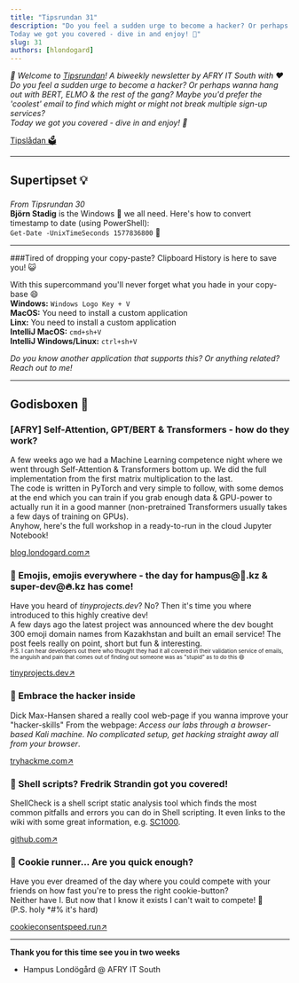 ```yaml
---
title: "Tipsrundan 31"
description: "Do you feel a sudden urge to become a hacker? Or perhaps wanna hang out with BERT, ELMO & the rest of the gang? Maybe you'd prefer the 'coolest' email to find which might or might not break multiple sign-up services?  
Today we got you covered - dive in and enjoy! 🤗"
slug: 31
authors: [hlondogard]
---
```

_👋 Welcome to [Tipsrundan](https://afry-south.github.io/tipsrundan/2021-03-23-tipsrundan-31/)! A biweekly newsletter by AFRY IT South with ❤️_  
_Do you feel a sudden urge to become a hacker? Or perhaps wanna hang out with BERT, ELMO & the rest of the gang? Maybe you'd prefer the 'coolest' email to find which might or might not break multiple sign-up services?  
Today we got you covered - dive in and enjoy! 🤗_
<!--truncate-->

[Tipslådan 🗳](mailto:hampus.londogard@afry.com?subject=Tips)    

---
## Supertipset 💡
###         

_From Tipsrundan 30_   
**Björn Stadig** is the Windows 🦸 we all need. Here's how to convert timestamp to date (using PowerShell):  
`Get-Date -UnixTimeSeconds 1577836800` 🎉

 --- 

###Tired of dropping your copy-paste? Clipboard History is here to save you! 😺

With this supercommand you'll never forget what you hade in your copy-base 😄   
**Windows:** `Windows Logo Key + V`   
**MacOS:** You need to install a custom application   
**Linx:** You need to install a custom application   
**IntelliJ MacOS:** `cmd+sh+V`   
**IntelliJ Windows/Linux:** `ctrl+sh+V`

_Do you know another application that supports this? Or anything related? Reach out to me!_

---



## Godisboxen 🍭
        
### [AFRY]  Self-Attention, GPT/BERT & Transformers - how do they work?

A few weeks ago we had a Machine Learning competence night where we went through Self-Attention & Transformers bottom up. We did the full implementation from the first matrix multiplication to the last.   
The code is written in PyTorch and very simple to follow, with some demos at the end which you can train if you grab enough data & GPU-power to actually run it in a good manner (non-pretrained Transformers usually takes a few days of training on GPUs).   
Anyhow, here's the full workshop in a ready-to-run in the cloud Jupyter Notebook!

[blog.londogard.com↗](https://blog.londogard.com/nlp/deep-learning/2021/02/18/transformers-explained.html)

### 🔀 Emojis, emojis everywhere - the day for hampus@🎉.kz & super-dev@🔥.kz has come!

Have you heard of _tinyprojects.dev_? No? Then it's time you where introduced to this highly creative dev!    
A few days ago the latest project was announced where the dev bought 300 emoji domain names from Kazakhstan and built an email service! The post feels really on point, short but fun & interesting.   
<sub><sup>P.S. I can hear developers out there who thought they had it all covered in their validation service of emails, the anguish and pain that comes out of finding out someone was as "stupid" as to do this 😄</sup></sub>

[tinyprojects.dev↗](https://tinyprojects.dev/projects/mailoji)

### 🔀 Embrace the hacker inside

Dick Max-Hansen shared a really cool web-page if you wanna improve your "hacker-skills" From the webpage: _Access our labs through a browser-based Kali machine. No complicated setup, get hacking straight away all from your browser_.

[tryhackme.com↗](https://tryhackme.com)

### 🔀 Shell scripts? Fredrik Strandin got you covered!

ShellCheck is a shell script static analysis tool which finds the most common pitfalls and errors you can do in Shell scripting. It even links to the wiki with some great information, e.g. [SC1000](https://github.com/koalaman/shellcheck/wiki/SC1000).

[github.com↗](https://github.com/koalaman/shellcheck)

### 🔀 Cookie runner... Are you quick enough?

Have you ever dreamed of the day where you could compete with your friends on how fast you're to press the right cookie-button?   
Neither have I. But now that I know it exists I can't wait to compete! 🏃   
(P.S. holy *#% it's hard)

[cookieconsentspeed.run↗](https://cookieconsentspeed.run/)   

---

**Thank you for this time see you in two weeks**   
- Hampus Londögård @ AFRY IT South